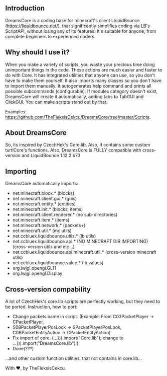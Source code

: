 ## Introduction
DreamsCore is a coding base for minecraft's client LiquidBounce (https://liquidbounce.net/), that significantly simplifies coding via LB's ScriptAPI, without losing any of its features.
It's suitable for anyone, from complete beginners to experienced coders.

## Why should I use it?
When you make a variety of scripts, you waste your precious time doing unimportant things in the code. These actions are much easier and faster to do with Core.
It has integrated utilities that anyone can use, so you don't have to make them yourself. It also imports many classes so you don't have to import them manually.
It autogenerates help command and prints all possible subcommands (configurable).
If modules category doesn't exist, DreamsCore will create it automatically, adding tabs to TabGUI and ClickGUI. You can make scripts stand out by that.

Examples: https://github.com/TheFleksisCekcu/DreamsCore/tree/master/Scripts.

## About DreamsCore
So, its inspired by CzechHek's Core.lib.
Also, it contains some custom turtlCore's functions.
Also, DreamsCore is FULLY compatible with cross-version and LiquidBounce 1.12.2 b73

## Importing
DreamsCore automatically imports:
* net.minecraft.block.* (blocks)
* net.minecraft.client.gui.* (guis)
* net.minecraft.entity.* (entities)
* net.minecraft.init.* (blocks, items)
* net.minecraft.client.renderer.* (no sub-directories)
* net.minecraft.item.* (items)
* net.minecraft.network.* (packets+)
* net.minecraft.util.* (mc utils)
* net.ccbluex.liquidbounce.utils.* (lb utils)
* net.ccbluex.liquidbounce.api.* (NO MINECRAFT DIR IMPORTING) (cross-version utils and etc...)
* net.ccbluex.liquidbounce.api.minecraft.util.* (cross-version minecraft utils)
* net.ccbluex.liquidbounce.value.* (lb values)
* org.lwjgl.opengl.GL11
* org.lwjgl.opengl.Display

## Cross-version compability
A lot of CzechHek's core.lib scripts are perfectly working, but they need to be ported.
Instruction, how to port:

* Change packets name in script. (Example: From C03PacketPlayer -> CPacketPlayer, 
* S08PacketPlayerPosLook -> SPacketPlayerPosLook, C0BPacketEntityAction -> CPacketEntityAction)
* Fix import of core. (...})).import("Core.lib"); change to ...})).import("DreamsCore.lib");)
* Done(???)

...and other custom function utilities, that not contains in core.lib...

With ❤️, by TheFleksisCekcu. 

